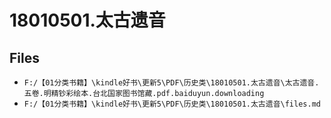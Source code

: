 # 18010501.太古遗音

## Files

- `F:/【01分类书籍】\kindle好书\更新5\PDF\历史类\18010501.太古遗音\太古遗音.五卷.明精钞彩绘本.台北国家图书馆藏.pdf.baiduyun.downloading`
- `F:/【01分类书籍】\kindle好书\更新5\PDF\历史类\18010501.太古遗音\files.md`
